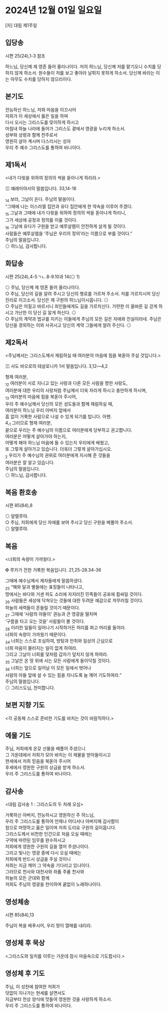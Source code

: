 # 2024년 12월 01일 일요일

[자] 대림 제1주일  


## 입당송

시편 25(24),1-3 참조

하느님, 당신께 제 영혼 들어 올리나이다. 저의 하느님, 당신께 저를 맡기오니 수치를 당하지 않게 하소서. 원수들이 저를 보고 좋아라 날뛰지 못하게 하소서. 당신께 바라는 이는 아무도 수치를 당하지 않으리이다.  
  
## 본기도

전능하신 하느님, 저희 마음을 이끄시어  
저희가 이 세상에서 옳은 일을 하며  
다시 오시는 그리스도를 맞이하게 하시고  
마침내 하늘 나라에 들어가 그리스도 곁에서 영광을 누리게 하소서.  
성부와 성령과 함께 천주로서  
영원히 살아 계시며 다스리시는 성자  
우리 주 예수 그리스도를 통하여 비나이다.  
  
## 제1독서

<내가 다윗을 위하여 정의의 싹을 돋아나게 하리라.>

▥ 예레미야서의 말씀입니다. 33,14-16

<sub>14</sub> 보라, 그날이 온다. 주님의 말씀이다.  
“그때에 나는 이스라엘 집안과 유다 집안에게 한 약속을 이루어 주겠다.  
<sub>15</sub> 그날과 그때에 내가 다윗을 위하여 정의의 싹을 돋아나게 하리니,  
그가 세상에 공정과 정의를 이룰 것이다.  
<sub>16</sub> 그날에 유다가 구원을 받고 예루살렘이 안전하게 살게 될 것이다.  
사람들은 예루살렘을 ‘주님은 우리의 정의’라는 이름으로 부를 것이다.”  
주님의 말씀입니다.  
◎ 하느님, 감사합니다.  
  
## 화답송

시편 25(24),4-5ㄱㄴ.8-9.10과 14(◎ 1)

◎ 주님, 당신께 제 영혼 들어 올리나이다.  
○ 주님, 당신의 길을 알려 주시고 당신의 행로를 가르쳐 주소서. 저를 가르치시어 당신 진리로 이끄소서. 당신은 제 구원의 하느님이시옵니다. ◎  
○ 주님은 어질고 바르시니 죄인들에게도 길을 가르치신다. 가련한 이 올바른 길 걷게 하시고 가난한 이 당신 길 알게 하신다. ◎  
○ 주님의 계약과 법규를 지키는 이들에게 주님의 모든 길은 자애와 진실이라네. 주님은 당신을 경외하는 이와 사귀시고 당신의 계약 그들에게 알려 주신다. ◎  
  
## 제2독서

<주님께서는 그리스도께서 재림하실 때 여러분의 마음에 힘을 북돋아 주실 것입니다.>

▥ 사도 바오로의 테살로니카 1서 말씀입니다. 3,12―4,2

형제 여러분,  
<sub>12</sub> 여러분이 서로 지니고 있는 사랑과 다른 모든 사람을 향한 사랑도,  
여러분에 대한 우리의 사랑처럼 주님께서 더욱 자라게 하시고 충만하게 하시며,  
<sub>13</sub> 여러분의 마음에 힘을 북돋아 주시어,  
우리 주 예수님께서 당신의 모든 성도들과 함께 재림하실 때,  
여러분이 하느님 우리 아버지 앞에서  
흠 없이 거룩한 사람으로 나설 수 있게 되기를 빕니다. 아멘.  
4,<sub>1</sub> 그러므로 형제 여러분,  
끝으로 우리는 주 예수님의 이름으로 여러분에게 당부하고 권고합니다.  
여러분은 어떻게 살아가야 하는지,  
어떻게 해야 하느님 마음에 들 수 있는지 우리에게 배웠고,  
또 그렇게 살아가고 있습니다. 더욱더 그렇게 살아가십시오.  
<sub>2</sub> 우리가 주 예수님의 권위로 여러분에게 지시해 준 것들을  
여러분은 잘 알고 있습니다.  
주님의 말씀입니다.  
◎ 하느님, 감사합니다.  
  
## 복음 환호송

시편 85(84),8

◎ 알렐루야.  
○ 주님, 저희에게 당신 자애를 보여 주시고 당신 구원을 베풀어 주소서.  
◎ 알렐루야.  
  
## 복음

<너희의 속량이 가까웠다.>

✠ 루카가 전한 거룩한 복음입니다. 21,25-28.34-36

그때에 예수님께서 제자들에게 말씀하셨다.  
<sub>25</sub> “해와 달과 별들에는 표징들이 나타나고,  
땅에서는 바다와 거센 파도 소리에 자지러진 민족들이 공포에 휩싸일 것이다.  
<sub>26</sub> 사람들은 세상에 닥쳐오는 것들에 대한 두려운 예감으로 까무러칠 것이다.  
하늘의 세력들이 흔들릴 것이기 때문이다.  
<sub>27</sub> 그때에 ‘사람의 아들이’ 권능과 큰 영광을 떨치며  
‘구름을 타고 오는 것을’ 사람들이 볼 것이다.  
<sub>28</sub> 이러한 일들이 일어나기 시작하거든 허리를 펴고 머리를 들어라.  
너희의 속량이 가까웠기 때문이다.  
<sub>34</sub> 너희는 스스로 조심하여, 방탕과 만취와 일상의 근심으로  
너희 마음이 물러지는 일이 없게 하여라.  
그리고 그날이 너희를 덫처럼 갑자기 덮치지 않게 하여라.  
<sub>35</sub> 그날은 온 땅 위에 사는 모든 사람에게 들이닥칠 것이다.  
<sub>36</sub> 너희는 앞으로 일어날 이 모든 일에서 벗어나  
사람의 아들 앞에 설 수 있는 힘을 지니도록 늘 깨어 기도하여라.”  
주님의 말씀입니다.  
◎ 그리스도님, 찬미합니다.  
  
## 보편 지향 기도

<각 공동체 스스로 준비한 기도를 바치는 것이 바람직하다.>

  
## 예물 기도

주님, 저희에게 온갖 선물을 베풀어 주셨으니  
그 가운데에서 저희가 모아 바치는 이 제물을 받아들이시고  
현세에서 저희 믿음을 북돋아 주시어  
후세에서 영원한 구원의 상급을 받게 하소서.  
우리 주 그리스도를 통하여 비나이다.  
  
## 감사송

<대림 감사송 1 : 그리스도의 두 차례 오심>

거룩하신 아버지, 전능하시고 영원하신 주 하느님,  
우리 주 그리스도를 통하여 언제나 어디서나 아버지께 감사함이  
참으로 마땅하고 옳은 일이며 저희 도리요 구원의 길이옵니다.  
그리스도께서 비천한 인간으로 처음 오실 때에는  
구약에 마련된 임무를 완수하시고  
저희에게 영원한 구원의 길을 열어 주셨나이다.  
그리고 빛나는 영광 중에 다시 오실 때에는  
저희에게 반드시 상급을 주실 것이니  
저희는 지금 깨어 그 약속을 기다리고 있나이다.  
그러므로 천사와 대천사와 좌품 주품 천사와  
하늘의 모든 군대와 함께  
저희도 주님의 영광을 찬미하며 끝없이 노래하나이다.  
  
## 영성체송

시편 85(84),13

주님이 복을 베푸시어, 우리 땅이 열매를 내리라.  
  
## 영성체 후 묵상

<그리스도와 일치를 이루는 가운데 잠시 마음속으로 기도합시다.>  
## 영성체 후 기도

주님, 이 성찬에 참여한 저희가  
덧없이 지나가는 현세를 살면서도  
지금부터 천상 양식에 맛들여 영원한 것을 사랑하게 하소서.  
우리 주 그리스도를 통하여 비나이다.